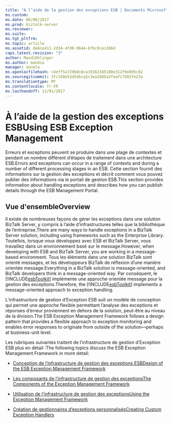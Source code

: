 ```yaml
---
title: "À l’aide de la gestion des exceptions ESB | Documents Microsoft"
ms.custom: 
ms.date: 06/08/2017
ms.prod: biztalk-server
ms.reviewer: 
ms.suite: 
ms.tgt_pltfrm: 
ms.topic: article
ms.assetid: de6ce411-2d34-4fd8-9644-6fbc9cec266d
caps.latest.revision: "3"
author: MandiOhlinger
ms.author: mandia
manager: anneta
ms.openlocfilehash: c4eff5a729b8c8ca191b2185180e312f9e895c02
ms.sourcegitcommit: 3fc338e52d5dbca2c3ea1685a2faafc7582fe23a
ms.translationtype: MT
ms.contentlocale: fr-FR
ms.lasthandoff: 12/01/2017
---
```

# <a name="using-esb-exception-management"></a><span data-ttu-id="3ef49-102">À l’aide de la gestion des exceptions ESB</span><span class="sxs-lookup"><span data-stu-id="3ef49-102">Using ESB Exception Management</span></span>
<span data-ttu-id="3ef49-103">Erreurs et exceptions peuvent se produire dans une plage de contextes et pendant un nombre différent d’étapes de traitement dans une architecture ESB.</span><span class="sxs-lookup"><span data-stu-id="3ef49-103">Errors and exceptions can occur in a range of contexts and during a number of different processing stages in an ESB.</span></span> <span data-ttu-id="3ef49-104">Cette section fournit des informations sur la gestion des exceptions et décrit comment vous pouvez publier des informations via le portail de gestion ESB.</span><span class="sxs-lookup"><span data-stu-id="3ef49-104">This section provides information about handling exceptions and describes how you can publish details through the ESB Management Portal.</span></span>  
  
## <a name="overview"></a><span data-ttu-id="3ef49-105">Vue d'ensemble</span><span class="sxs-lookup"><span data-stu-id="3ef49-105">Overview</span></span>  
 <span data-ttu-id="3ef49-106">Il existe de nombreuses façons de gérer les exceptions dans une solution BizTalk Server, y compris à l’aide d’infrastructures telles que la bibliothèque de l’entreprise.</span><span class="sxs-lookup"><span data-stu-id="3ef49-106">There are many ways to handle exceptions in a BizTalk Server solution, including using frameworks such as the Enterprise Library.</span></span> <span data-ttu-id="3ef49-107">Toutefois, lorsque vous développez avec ESB et BizTalk Server, vous travaillez dans un environnement basé sur le message.</span><span class="sxs-lookup"><span data-stu-id="3ef49-107">However, when developing with ESB and BizTalk Server, you are working in a message-based environment.</span></span> <span data-ttu-id="3ef49-108">Tous les éléments dans une solution BizTalk sont orienté messages, et les développeurs BizTalk de réflexion d’une manière orientée message.</span><span class="sxs-lookup"><span data-stu-id="3ef49-108">Everything in a BizTalk solution is message-oriented, and BizTalk developers think in a message-oriented way.</span></span> <span data-ttu-id="3ef49-109">Par conséquent, le [!INCLUDE[esbToolkit](../includes/esbtoolkit-md.md)] implémente une approche orientée message pour la gestion des exceptions.</span><span class="sxs-lookup"><span data-stu-id="3ef49-109">Therefore, the [!INCLUDE[esbToolkit](../includes/esbtoolkit-md.md)] implements a message-oriented approach to exception handling.</span></span>  
  
 <span data-ttu-id="3ef49-110">L’infrastructure de gestion d’Exception ESB suit un modèle de conception qui permet une approche flexible permettant l’analyse des exceptions et réponses d’erreur proviennent en dehors de la solution, peut-être au niveau de la division.</span><span class="sxs-lookup"><span data-stu-id="3ef49-110">The ESB Exception Management Framework follows a design pattern that provides a flexible approach to exception monitoring and enables error responses to originate from outside of the solution—perhaps at business-unit level.</span></span>  
  
 <span data-ttu-id="3ef49-111">Les rubriques suivantes traitent de l’infrastructure de gestion d’Exception ESB plus en détail :</span><span class="sxs-lookup"><span data-stu-id="3ef49-111">The following topics discuss the ESB Exception Management Framework in more detail:</span></span>  
  
-   [<span data-ttu-id="3ef49-112">Conception de l’infrastructure de gestion des exceptions ESB</span><span class="sxs-lookup"><span data-stu-id="3ef49-112">Design of the ESB Exception Management Framework</span></span>](../esb-toolkit/design-of-the-esb-exception-management-framework.md)  
  
-   [<span data-ttu-id="3ef49-113">Les composants de l’infrastructure de gestion des exceptions</span><span class="sxs-lookup"><span data-stu-id="3ef49-113">The Components of the Exception Management Framework</span></span>](../esb-toolkit/the-components-of-the-exception-management-framework.md)  
  
-   [<span data-ttu-id="3ef49-114">Utilisation de l’infrastructure de gestion des exceptions</span><span class="sxs-lookup"><span data-stu-id="3ef49-114">Using the Exception Management Framework</span></span>](../esb-toolkit/using-the-exception-management-framework.md)  
  
-   [<span data-ttu-id="3ef49-115">Création de gestionnaires d’exceptions personnalisés</span><span class="sxs-lookup"><span data-stu-id="3ef49-115">Creating Custom Exception Handlers</span></span>](../esb-toolkit/creating-custom-exception-handlers.md)